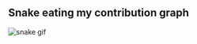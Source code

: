 ## Snake eating my contribution graph
![snake gif](https://github.com/YOUR_USERNAME/YOUR_USERNAME/blob/output/github-contribution-grid-snake.gif)
